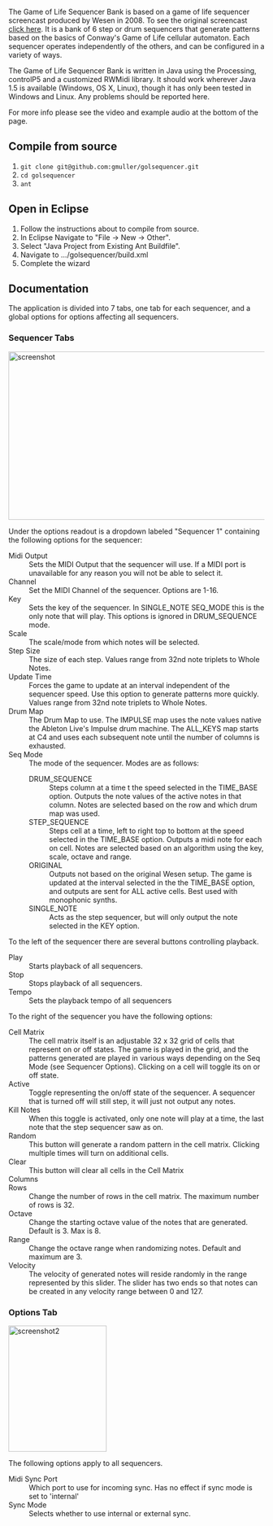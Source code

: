 The Game of Life Sequencer Bank is based on a game of life sequencer screencast produced by Wesen in 2008. To see the original screencast <a href="http://vimeo.com/1824904">click here</a>. It is a bank of 6 step or drum sequencers that generate patterns based on the basics of Conway's Game of Life cellular automaton. Each sequencer operates independently of the others, and can be configured in a variety of ways.

The Game of Life Sequencer Bank is written in Java using the Processing, controlP5 and a customized RWMidi library. It should work wherever Java 1.5 is available (Windows, OS X, Linux), though it has only been tested in Windows and Linux. Any problems should be reported here.

For more info please see the video and example audio at the bottom of the page.

## Compile from source

1. `git clone git@github.com:gmuller/golsequencer.git`
2. `cd golsequencer`
3. `ant`

## Open in Eclipse

1. Follow the instructions about to compile from source.
2. In Eclipse Navigate to "File -> New -> Other".
3. Select "Java Project from Existing Ant Buildfile".
4. Navigate to .../golsequencer/build.xml
5. Complete the wizard

## Documentation

The application is divided into 7 tabs, one tab for each sequencer, and a global options for options affecting all sequencers.

### Sequencer Tabs

<img class="alignnone size-full wp-image-563" title="screenshot" src="http://www.grantmuller.com/images/screenshot.gif" alt="screenshot" width="530" height="331" />

Under the options readout is a dropdown labeled "Sequencer 1" containing the following options for the sequencer:

<dl class="dl-horizontal">
<dt>Midi Output</dt> 
<dd>Sets the MIDI Output that the sequencer will use. If a MIDI port is unavailable for any reason you will not be able to select it.</dd>
    
<dt>Channel</dt> 
<dd>Set the MIDI Channel of the sequencer. Options are 1-16.</dd>
    
<dt>Key</dt> 
<dd>Sets the key of the sequencer. In SINGLE_NOTE SEQ_MODE this is the only note that will play. This options is ignored in DRUM_SEQUENCE mode.</dd>
    
<dt>Scale</dt> 
<dd>The scale/mode from which notes will be selected.</dd>
    
<dt>Step Size</dt> 
<dd>The size of each step. Values range from 32nd note triplets to Whole Notes.</dd>
    
<dt>Update Time</dt> 
<dd>Forces the game to update at an interval independent of the sequencer speed. Use this option to generate patterns more quickly. Values range from 32nd note triplets to Whole Notes.</dd>
    
<dt>Drum Map</dt> 
<dd>The Drum Map to use. The IMPULSE map uses the note values native the Ableton Live's Impulse drum machine. The ALL_KEYS map starts at C4 and uses each subsequent note until the number of columns is exhausted.</dd>
    
<dt>Seq Mode</dt> 
<dd>The mode of the sequencer. Modes are as follows:
<dl>
<dt>DRUM_SEQUENCE</dt> 
<dd>Steps column at a time t the speed selected in the TIME_BASE option. Outputs the note values of the active notes in that column. Notes are selected based on the row and which drum map was used.</dd>

<dt>STEP_SEQUENCE</dt> 
<dd>Steps cell at a time, left to right top to bottom at the speed selected in the TIME_BASE option. Outputs a midi note for each on cell. Notes are selected based on an algorithm using the key, scale, octave and range.</dd>
    		
<dt>ORIGINAL</dt>
<dd>Outputs not based on the original Wesen setup. The game is updated at the interval selected in the the TIME_BASE option, and outputs are sent for ALL active cells. Best used with monophonic synths.</dd>
    		
<dt>SINGLE_NOTE</dt> 
<dd>Acts as the step sequencer, but will only output the note selected in the KEY option.</dd>
</dl>
</dl>

To the left of the sequencer there are several buttons controlling playback.

<dl>
<dt>Play</dt> 
<dd>Starts playback of all sequencers.</dd>
    
<dt>Stop</dt> 
<dd>Stops playback of all sequencers.</dd>
    
<dt>Tempo</dt> 
<dd>Sets the playback tempo of all sequencers</dd>
</dl>

To the right of the sequencer you have the following options:

<dl>
<dt>Cell Matrix</dt> 
<dd>The cell matrix itself is an adjustable 32 x 32 grid of cells that represent on or off states. The game is played in the grid, and the patterns generated are played in various ways depending on the Seq Mode (see Sequencer Options). Clicking on a cell will toggle its on or off state.</dd>
    
<dt>Active</dt>
<dd>Toggle representing the on/off state of the sequencer. A sequencer that is turned off will still step, it will just not output any notes.</dd>
    
<dt>Kill Notes</dt> 
<dd>When this toggle is activated, only one note will play at a time, the last note that the step sequencer saw as on.</dd>
    
<dt>Random</dt> 
<dd>This button will generate a random pattern in the cell matrix. Clicking multiple times will turn on additional cells.</dd>
    
<dt>Clear</dt>
<dd>This button will clear all cells in the Cell Matrix</dd>
    
<dt>Columns</dt>
<ddChange the number of columns in the cell matrix. The maximum number of columns is 32.</dd>
    
<dt>Rows</dt>
<dd>Change the number of rows in the cell matrix. The maximum number of rows is 32.</dd>
    
<dt>Octave</dt> 
<dd>Change the starting octave value of the notes that are generated. Default is 3. Max is 8.</dd>
    
<dt>Range</dt> 
<dd>Change the octave range when randomizing notes. Default and maximum are 3.</dd>

<dt>Velocity</dt> 
<dd>The velocity of generated notes will reside randomly in the range represented by this slider. The slider has two ends so that notes can be created in any velocity range between 0 and 127.</dd>
</dl>

### Options Tab

<img class="size-full wp-image-564 alignleft" title="screenshot2" src="http://www.grantmuller.com/wp-content/uploads/screenshot2.gif" alt="screenshot2" width="193" height="248" />

The following options apply to all sequencers.

<dl>
<dt>Midi Sync Port</dt> 
<dd>Which port to use for incoming sync. Has no effect if sync mode is set to 'internal'</dd>
    
<dt>Sync Mode</dt> 
<dd>Selects whether to use internal or external sync.</dd>
</dl>
